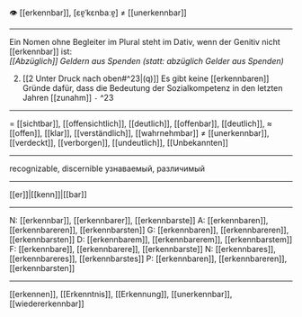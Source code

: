 👁️ [[erkennbar]], [ɛɐ̯ˈkɛnbaːɐ̯] ≠ [[unerkennbar]]

---
Ein Nomen ohne Begleiter im Plural steht im Dativ, wenn der Genitiv nicht [[erkennbar]] ist:  
*[[Abzüglich]] Geldern aus Spenden (statt: abzüglich Gelder aus Spenden)*  

2.	[[2 Unter Druck nach oben#^23|(q)]] Es gibt keine [[erkennbaren]] Gründe dafür, dass die Bedeutung der Sozialkompetenz in den letzten Jahren [[zunahm]] `-` ^23


---
= [[sichtbar]], [[offensichtlich]], [[deutlich]], [[offenbar]], [[deutlich]],
≈ [[offen]], [[klar]], [[verständlich]], [[wahrnehmbar]]
≠ [[unerkennbar]], [[verdeckt]], [[verborgen]], [[undeutlich]],  [[Unbekannten]]

---
recognizable, discernible
узнаваемый, различимый

---
[[er]]|[[kenn]]|[[bar]]

---
N: [[erkennbar]], [[erkennbarer]], [[erkennbarste]]
A: [[erkennbaren]], [[erkennbareren]], [[erkennbarsten]]
G: [[erkennbaren]], [[erkennbareren]], [[erkennbarsten]]
D: [[erkennbarem]], [[erkennbarerem]], [[erkennbarstem]]
F: [[erkennbare]], [[erkennbarere]], [[erkennbarste]]
N: [[erkennbares]], [[erkennbareres]], [[erkennbarstes]]
P: [[erkennbaren]], [[erkennbareren]], [[erkennbarsten]]

---
[[erkennen]], [[Erkenntnis]], [[Erkennung]], [[unerkennbar]], [[wiedererkennbar]]
